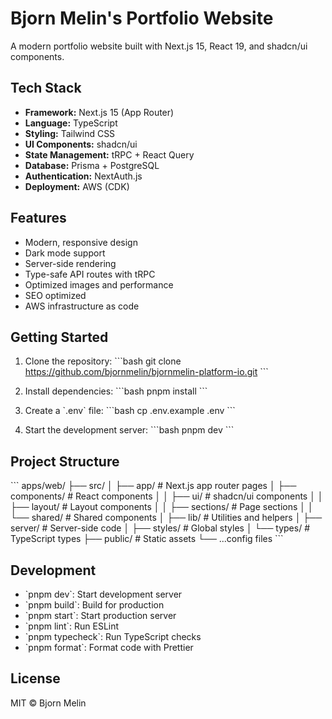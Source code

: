 # Bjorn Melin's Portfolio Website

A modern portfolio website built with Next.js 15, React 19, and shadcn/ui components.

## Tech Stack

- **Framework:** Next.js 15 (App Router)
- **Language:** TypeScript
- **Styling:** Tailwind CSS
- **UI Components:** shadcn/ui
- **State Management:** tRPC + React Query
- **Database:** Prisma + PostgreSQL
- **Authentication:** NextAuth.js
- **Deployment:** AWS (CDK)

## Features

- Modern, responsive design
- Dark mode support
- Server-side rendering
- Type-safe API routes with tRPC
- Optimized images and performance
- SEO optimized
- AWS infrastructure as code

## Getting Started

1. Clone the repository:
\`\`\`bash
git clone https://github.com/bjornmelin/bjornmelin-platform-io.git
\`\`\`

2. Install dependencies:
\`\`\`bash
pnpm install
\`\`\`

3. Create a \`.env\` file:
\`\`\`bash
cp .env.example .env
\`\`\`

4. Start the development server:
\`\`\`bash
pnpm dev
\`\`\`

## Project Structure

\`\`\`
apps/web/
├── src/
│   ├── app/                 # Next.js app router pages
│   ├── components/          # React components
│   │   ├── ui/             # shadcn/ui components
│   │   ├── layout/         # Layout components
│   │   ├── sections/       # Page sections
│   │   └── shared/         # Shared components
│   ├── lib/                # Utilities and helpers
│   ├── server/             # Server-side code
│   ├── styles/             # Global styles
│   └── types/              # TypeScript types
├── public/                 # Static assets
└── ...config files
\`\`\`

## Development

- \`pnpm dev\`: Start development server
- \`pnpm build\`: Build for production
- \`pnpm start\`: Start production server
- \`pnpm lint\`: Run ESLint
- \`pnpm typecheck\`: Run TypeScript checks
- \`pnpm format\`: Format code with Prettier

## License

MIT © Bjorn Melin 